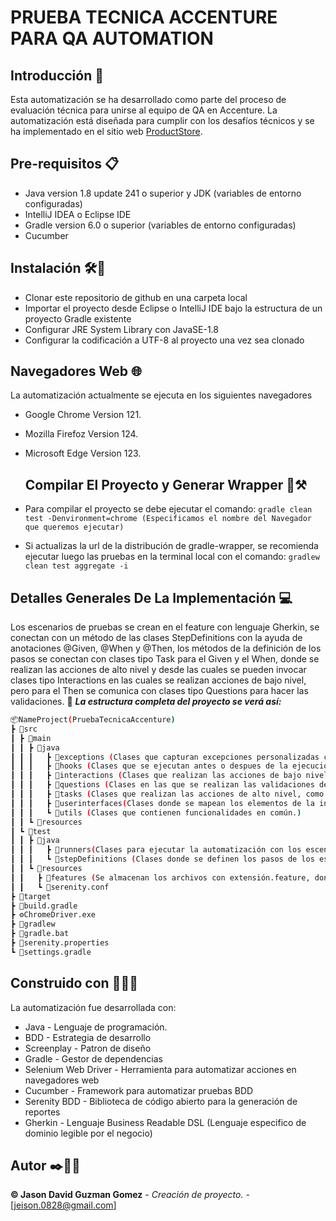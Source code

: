 # **PRUEBA TECNICA ACCENTURE PARA QA AUTOMATION**

## Introducción 📖
Esta automatización se ha desarrollado como parte del proceso de evaluación técnica para unirse al equipo de QA en Accenture. La automatización está diseñada para cumplir con los desafíos técnicos y se ha implementado en el sitio web [ProductStore](https://www.demoblaze.com/).

## Pre-requisitos 📋
- Java version 1.8 update 241 o superior y JDK (variables de entorno configuradas)
- IntelliJ IDEA  o Eclipse IDE  
- Gradle version 6.0 o superior (variables de entorno configuradas)
- Cucumber
  
## Instalación 🛠️🔩
- Clonar este repositorio de github en una carpeta local
- Importar el proyecto desde Eclipse o IntelliJ IDE bajo la estructura de un proyecto Gradle existente 
- Configurar JRE System Library con JavaSE-1.8
- Configurar la codificación a UTF-8 al proyecto una vez sea clonado

## Navegadores Web 🌐
La automatización actualmente se ejecuta en los siguientes navegadores
- Google Chrome Version 121.
- Mozilla Firefoz Version 124.
- Microsoft Edge Version 123.

  ## Compilar El Proyecto y Generar Wrapper 🚧⚒️ 
- Para compilar el proyecto se debe ejecutar el comando: 
```gradle clean test -Denvironment=chrome (Especificamos el nombre del Navegador que queremos ejecutar)```
- Si actualizas la url de la distribución de gradle-wrapper, se recomienda ejecutar luego las pruebas en la terminal local con el comando: 
```gradlew clean test aggregate -i```
  
## Detalles Generales De La Implementación  💻
Los escenarios de pruebas se crean en el feature con lenguaje Gherkin, se conectan con un método de las clases StepDefinitions con la ayuda de anotaciones @Given, @When y @Then, los métodos de la definición de los pasos se conectan con clases tipo Task para el Given y el When, donde se realizan las acciones de alto nivel y desde las cuales se pueden invocar clases tipo Interactions en las cuales se realizan acciones de bajo nivel, pero para el Then se comunica con clases tipo Questions para hacer las validaciones.
🚧 **_La estructura completa del proyecto se verá así:_**
   ```bash
   📦NameProject(PruebaTecnicaAccenture)
   ┣ 📂src
   ┃ ┣ 📂main
   ┃ ┃ ┣ 📂java
   ┃ ┃ ┃   ┣ 📂exceptions (Clases que capturan excepciones personalizadas cuando falla la automatización y no encuentra un campo esperado).
   ┃ ┃ ┃   ┣ 📂hooks (Clases que se ejecutan antes o despues de la ejecucion de nuestros escenarios).
   ┃ ┃ ┃   ┣ 📂interactions (Clases que realizan las acciones de bajo nivel, como lo es escribir texto en campos, hacer clicks, entre otros.) 
   ┃ ┃ ┃   ┣ 📂questions (Clases en las que se realizan las validaciones de los escenarios).
   ┃ ┃ ┃   ┣ 📂tasks (Clases que realizan las acciones de alto nivel, como ingresar datos de un formulario, etc.)
   ┃ ┃ ┃   ┣ 📂userinterfaces(Clases donde se mapean los elementos de la interfaz de usuario, es decir los elementos web.) 
   ┃ ┃ ┃   ┗ 📂utils (Clases que contienen funcionalidades en común.)
   ┃ ┃ ┗ 📂resources
   ┃ ┗ 📂test
   ┃ ┃ ┣ 📂java
   ┃ ┃ ┃   ┣ 📂runners(Clases para ejecutar la automatización con los escenarios indicados en el feature.)
   ┃ ┃ ┃   ┗ 📂stepDefinitions (Clases donde se definen los pasos de los escenarios a ejecutar en la automatización.)
   ┃ ┃ ┗ 📂resources
   ┃ ┃   ┣ 📂features (Se almacenan los archivos con extensión.feature, donde se redactan las historias de usuario.)
   ┃ ┃   ┗ 📜serenity.conf
   ┣ 📂target
   ┣ 📜build.gradle
   ┣ ⚙️ChromeDriver.exe
   ┣ 📜gradlew
   ┣ 📜gradle.bat
   ┣ 📜serenity.properties
   ┗ 📜settings.gradle
```

## Construido con 👨🏻‍💻
 La automatización fue desarrollada con:
 - Java - Lenguaje de programación.
 - BDD - Estrategia de desarrollo
 - Screenplay - Patron de diseño
 - Gradle - Gestor de dependencias
 - Selenium Web Driver - Herramienta para  automatizar acciones en navegadores web
 - Cucumber - Framework para automatizar pruebas BDD
 - Serenity BDD - Biblioteca de código abierto para la generación de reportes
 - Gherkin - Lenguaje Business Readable DSL (Lenguaje especifico de dominio legible por el negocio)

## Autor ✒️👨🏻‍
 **©️ Jason David Guzman Gomez** - *Creación de proyecto.* - [jeison.0828@gmail.com]

